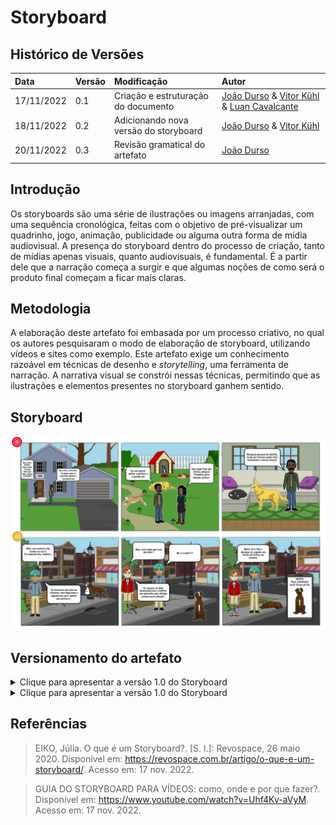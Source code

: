 # Storyboard

## Histórico de Versões
| Data | Versão | Modificação | Autor |
| :- | :- | :- | :- |
| 17/11/2022 | 0.1    | Criação e estruturação do documento | [João Durso](https://github.com/jvsdurso) & [Vitor Kühl](https://github.com/vitorekr) & [Luan Cavalcante](https://github.com/Luan-Cavalcante)| 
| 18/11/2022 | 0.2    | Adicionando nova versão do storyboard | [João Durso](https://github.com/jvsdurso) & [Vitor Kühl](https://github.com/vitorekr) | 
| 20/11/2022 | 0.3    | Revisão gramatical do artefato | [João Durso](https://github.com/jvsdurso)| 

## Introdução

Os storyboards são uma série de ilustrações ou imagens arranjadas, com uma sequência cronológica, feitas com o objetivo de pré-visualizar um quadrinho, jogo, animação, publicidade ou alguma outra forma de mídia audiovisual. A presença do storyboard dentro do processo de criação, tanto de mídias apenas visuais, quanto audiovisuais, é fundamental. É a partir dele que a narração começa a surgir e que algumas noções de como será o produto final começam a ficar mais claras.

## Metodologia

A elaboração deste artefato foi embasada por um processo criativo, no qual os autores pesquisaram o modo de elaboração de storyboard, utilizando vídeos e sites como exemplo. Este artefato exige um conhecimento razoável em técnicas de desenho e _storytelling_, uma ferramenta de narração. A narrativa visual se constrói nessas técnicas, permitindo que as ilustrações e elementos presentes no storyboard ganhem sentido.

## Storyboard

![Storyboard v1.1](../assets/storyboard/storyboard_v1_1.png)

## Versionamento do artefato

<details>
<summary>Clique para apresentar a versão 1.0 do Storyboard</summary>
 
### Storyboard v1.0
 
O Storyboard foi feito no [Storyboardthat](https://www.storyboardthat.com/pt) e não teve como restaurar todo o histórico de cada modificação. No entanto, a contribuição dessa versão foi:
- Adição da primeira linha de quadrinhos, com foco nos usuários que pretendem adotar pets e/ou divulgar pets abandonados no aplicativo IdotPet.
 
![Storyboard v1.0](../assets/storyboard/storyboard_v1_0.jpeg)
 
**Autor(es):** <br>
[Luan Vasco](https://github.com/Luan-Cavalcante) <br><br>
</details>

<details>
<summary>Clique para apresentar a versão 1.0 do Storyboard</summary>
 
### Storyboard v1.1
 
O Storyboard foi feito no [Storyboardthat](https://www.storyboardthat.com/pt) e não teve como restaurar todo o histórico de cada modificação. No entanto, a contribuição dessa versão foi:
- Adição da segunda linha de quadrinhos, com foco nos usuários que abrigam pets (instituições, organizações, voluntários, etc.) e também querem divulgar adoções.
 
![Storyboard v1.1](../assets/storyboard/storyboard_v1_1.png)
 
**Autor(es):** <br>
[João Durso](https://github.com/jvsdurso) <br><br>
</details>

## Referências

> EIKO, Júlia. O que é um Storyboard?. [S. l.]: Revospace, 26 maio 2020. Disponível em: https://revospace.com.br/artigo/o-que-e-um-storyboard/. Acesso em: 17 nov. 2022.

> GUIA DO STORYBOARD PARA VÍDEOS: como, onde e por que fazer?. Disponível em: https://www.youtube.com/watch?v=Uhf4Kv-aVyM. Acesso em: 17 nov. 2022.
